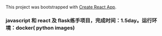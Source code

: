 This project was bootstrapped with [Create React App](https://github.com/facebook/create-react-app).

### javascript 和 react 及 flask练手项目，完成时间：1.5day。运行环境：docker( python images)
